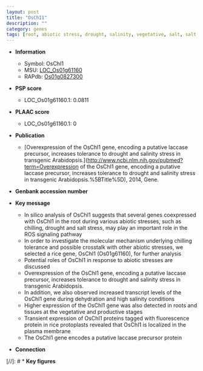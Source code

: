 ```yaml
---
layout: post
title: "OsChI1"
description: ""
category: genes
tags: [root, abiotic stress, drought, salinity, vegetative, salt, salt stress, salinity stress, tolerance, stress, chilling, plasma membrane, biotic stress, R protein]
---
```


* **Information**  
    + Symbol: OsChI1  
    + MSU: [LOC_Os01g61160](http://rice.plantbiology.msu.edu/cgi-bin/ORF_infopage.cgi?orf=LOC_Os01g61160)  
    + RAPdb: [Os01g0827300](http://rapdb.dna.affrc.go.jp/viewer/gbrowse_details/irgsp1?name=Os01g0827300)  

* **PSP score**  
    + LOC_Os01g61160.1: 0.0811 

* **PLAAC score**  
    + LOC_Os01g61160.1: 0 

* **Publication**  
    + [Overexpression of the OsChI1 gene, encoding a putative laccase precursor, increases tolerance to drought and salinity stress in transgenic Arabidopsis.](http://www.ncbi.nlm.nih.gov/pubmed?term=Overexpression of the OsChI1 gene, encoding a putative laccase precursor, increases tolerance to drought and salinity stress in transgenic Arabidopsis.%5BTitle%5D), 2014, Gene.

* **Genbank accession number**  

* **Key message**  
    + In silico analysis of OsChI1 suggests that several genes coexpressed with OsChI1 in the root during various abiotic stresses, such as chilling, drought and salt stress, may play an important role in the ROS signaling pathway
    + In order to investigate the molecular mechanism underlying chilling tolerance and possible crosstalk with other abiotic stresses, we selected a rice gene, OsChI1 (Os01g61160), for further analysis
    + Potential roles of OsChI1 in response to abiotic stresses are discussed
    + Overexpression of the OsChI1 gene, encoding a putative laccase precursor, increases tolerance to drought and salinity stress in transgenic Arabidopsis.
    + In addition, we also observed increased transcript levels of the OsChI1 gene during dehydration and high salinity conditions
    + Higher expression of the OsChI1 gene was also detected in roots and tissues at the vegetative and productive stages
    + Transient expression of OsChI1 proteins tagged with fluorescence protein in rice protoplasts revealed that OsChI1 is localized in the plasma membrane
    + The OsChI1 gene encodes a putative laccase precursor protein

* **Connection**  

[//]: # * **Key figures**  


